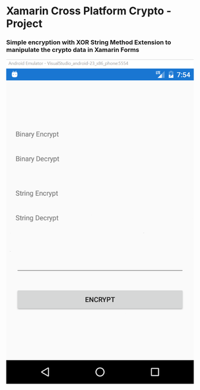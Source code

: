 # Xamarin Cross Platform Crypto - Project

### Simple encryption with XOR String Method Extension to manipulate the crypto data in Xamarin Forms


![](https://github.com/vicboma1/Xamarin-Cross-Platform-Crypto/blob/master/crypto.gif)
